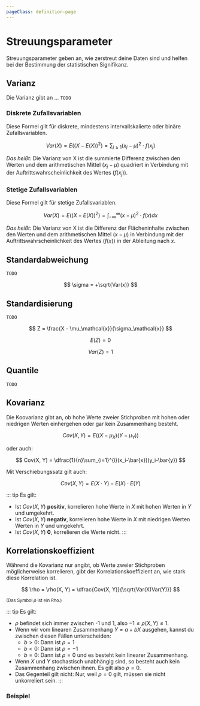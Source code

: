 ```yaml
---
pageClass: definition-page
---
```


# Streuungsparameter

Streuungsparameter geben an, wie zerstreut deine Daten sind und helfen bei der Bestimmung der statistischen Signifikanz.

## Varianz

Die Varianz gibt an … `TODO`

### Diskrete Zufallsvariablen

Diese Formel gilt für diskrete, mindestens intervallskalierte oder binäre Zufallsvariablen.

$$
    Var(X) = E((X - E(X))^2) = \sum_{j \geq 1} (x_j - \mu)^2 \cdot f(x_j)
$$

*Das heißt:* Die Varianz von X ist die summierte Differenz zwischen den Werten und dem arithmetischen Mittel ($x_j - \mu$) quadriert in Verbindung mit der Auftrittswahrscheinlichkeit des Wertes ($f(x_j)$).

### Stetige Zufallsvariablen

Diese Formel gilt für stetige Zufallsvariablen.

$$
    Var(X) = E((X - E(X))^2) = \int_{-\infty}^{\infty} (x - \mu)^2 \cdot f(x) dx
$$

*Das heißt:* Die Varianz von X ist die Differenz der Flächeninhalte zwischen den Werten und dem arithmetischen Mittel ($x - \mu$) in Verbindung mit der Auftrittswahrscheinlichkeit des Wertes ($f(x)$) in der Ableitung nach $x$.

## Standardabweichung

`TODO`

$$
    \sigma = +\sqrt{Var(x)}
$$

## Standardisierung

`TODO`

$$
    Z = \frac{X - \mu_\mathcal{x}}{\sigma_\mathcal{x}}
$$

$$
    E(Z) = 0
$$

$$
    Var(Z) = 1
$$

## Quantile

`TODO`

## Kovarianz

Die Koovarianz gibt an, ob hohe Werte zweier Stichproben mit hohen oder niedrigen Werten einhergehen oder gar kein Zusammenhang besteht.

$$
    Cov(X, Y) = E((X - \mu_X)(Y-\mu_Y))
$$

oder auch:

$$
    Cov(X, Y) = \dfrac{1}{n}\sum_{i=1}^{i}(x_i-\bar{x})(y_i-\bar{y})
$$

Mit Verschiebungssatz gilt auch:

$$
    Cov(X, Y) = E(X \cdot Y) - E(X) \cdot E(Y)
$$

::: tip Es gilt:
* Ist $Cov(X, Y)$ <b> positiv</b>, korrelieren hohe Werte in $X$ mit hohen Werten in $Y$ und umgekehrt.
* Ist $Cov(X, Y)$ <b> negativ</b>, korrelieren hohe Werte in $X$ mit niedrigen Werten Werten in $Y$ und umgekehrt.
* Ist $Cov(X, Y)$ <b> 0</b>, korrelieren die Werte nicht.
:::

## Korrelationskoeffizient

Während die Kovarianz nur angibt, ob Werte zweier Stichproben möglicherweise korrelieren, gibt der Korrelationskoeffizient an, wie stark diese Korrelation ist.

$$
    \rho = \rho(X, Y) = \dfrac{Cov(X, Y)}{\sqrt{Var(X)Var(Y)}}
$$

<small>(Das Symbol $\rho$ ist ein Rho.)</small>

::: tip Es gilt:
* $\rho$ befindet sich immer zwischen -1 und 1, also $-1 \leq \rho(X,Y) \leq 1$.
* Wenn wir vom linearen Zusammenhang $Y = a + bX$ ausgehen, kannst du zwischen diesen Fällen unterscheiden:
    - $b > 0$: Dann ist $\rho = 1$
    - $b < 0$: Dann ist $\rho = -1$
    - $b = 0$: Dann ist $\rho = 0$ und es besteht kein linearer Zusammenhang.
* Wenn $X$ und $Y$ stochastisch unabhängig sind, so besteht auch kein Zusammenhang zwischen ihnen. Es gilt also $\rho = 0$.
* Das Gegenteil gilt nicht: Nur, weil $\rho = 0$ gilt, müssen sie nicht unkorreliert sein.
:::

### Beispiel

<example-covariance />